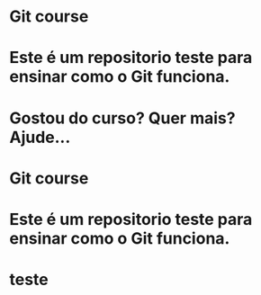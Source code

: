 # Git course

# Este é um repositorio teste para ensinar como o Git funciona.


# Gostou do curso? Quer mais? Ajude...
# Git course

# Este é um repositorio teste para ensinar como o Git funciona.
 # teste